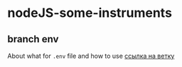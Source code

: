 # nodeJS-some-instruments

## branch env

About what for `.env` file and how to use
[ссылка на ветку](https://github.com/akiselyoff/nodeJS-some-instruments/tree/env)
